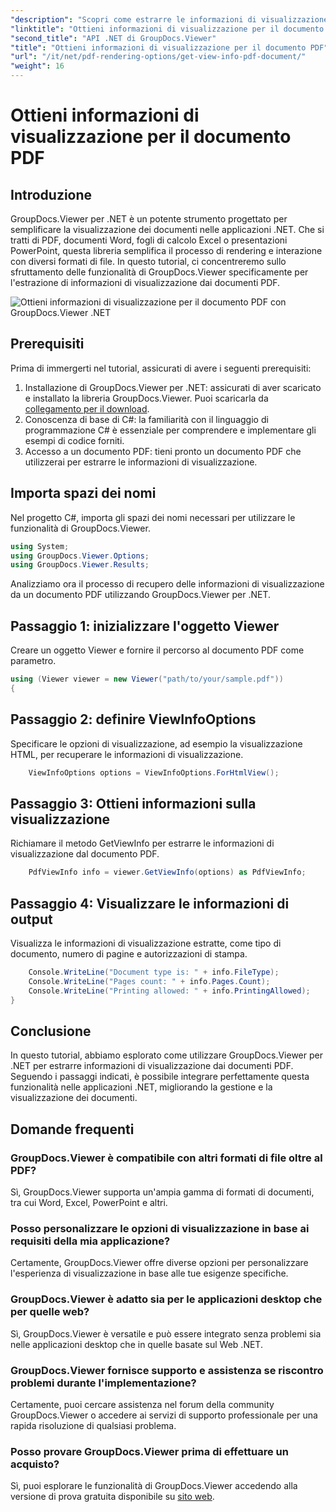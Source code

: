 ```yaml
---
"description": "Scopri come estrarre le informazioni di visualizzazione dai documenti PDF utilizzando GroupDocs.Viewer per .NET in questo tutorial completo."
"linktitle": "Ottieni informazioni di visualizzazione per il documento PDF"
"second_title": "API .NET di GroupDocs.Viewer"
"title": "Ottieni informazioni di visualizzazione per il documento PDF"
"url": "/it/net/pdf-rendering-options/get-view-info-pdf-document/"
"weight": 16
---
```


# Ottieni informazioni di visualizzazione per il documento PDF

## Introduzione
GroupDocs.Viewer per .NET è un potente strumento progettato per semplificare la visualizzazione dei documenti nelle applicazioni .NET. Che si tratti di PDF, documenti Word, fogli di calcolo Excel o presentazioni PowerPoint, questa libreria semplifica il processo di rendering e interazione con diversi formati di file. In questo tutorial, ci concentreremo sullo sfruttamento delle funzionalità di GroupDocs.Viewer specificamente per l'estrazione di informazioni di visualizzazione dai documenti PDF.

![Ottieni informazioni di visualizzazione per il documento PDF con GroupDocs.Viewer .NET](/viewer/pdf-rendering-options/get-view-iInfo-for-pdf-document.png)

## Prerequisiti
Prima di immergerti nel tutorial, assicurati di avere i seguenti prerequisiti:
1. Installazione di GroupDocs.Viewer per .NET: assicurati di aver scaricato e installato la libreria GroupDocs.Viewer. Puoi scaricarla da [collegamento per il download](https://releases.groupdocs.com/viewer/net/).   
2. Conoscenza di base di C#: la familiarità con il linguaggio di programmazione C# è essenziale per comprendere e implementare gli esempi di codice forniti.
3. Accesso a un documento PDF: tieni pronto un documento PDF che utilizzerai per estrarre le informazioni di visualizzazione.

## Importa spazi dei nomi
Nel progetto C#, importa gli spazi dei nomi necessari per utilizzare le funzionalità di GroupDocs.Viewer.

```csharp
using System;
using GroupDocs.Viewer.Options;
using GroupDocs.Viewer.Results;
```


Analizziamo ora il processo di recupero delle informazioni di visualizzazione da un documento PDF utilizzando GroupDocs.Viewer per .NET.
## Passaggio 1: inizializzare l'oggetto Viewer
Creare un oggetto Viewer e fornire il percorso al documento PDF come parametro.
```csharp
using (Viewer viewer = new Viewer("path/to/your/sample.pdf"))
{
```
## Passaggio 2: definire ViewInfoOptions
Specificare le opzioni di visualizzazione, ad esempio la visualizzazione HTML, per recuperare le informazioni di visualizzazione.
```csharp
	ViewInfoOptions options = ViewInfoOptions.ForHtmlView();
```
## Passaggio 3: Ottieni informazioni sulla visualizzazione
Richiamare il metodo GetViewInfo per estrarre le informazioni di visualizzazione dal documento PDF.
```csharp
	PdfViewInfo info = viewer.GetViewInfo(options) as PdfViewInfo;
```
## Passaggio 4: Visualizzare le informazioni di output
Visualizza le informazioni di visualizzazione estratte, come tipo di documento, numero di pagine e autorizzazioni di stampa.
```csharp
	Console.WriteLine("Document type is: " + info.FileType);
	Console.WriteLine("Pages count: " + info.Pages.Count);
	Console.WriteLine("Printing allowed: " + info.PrintingAllowed);
}
```

## Conclusione
In questo tutorial, abbiamo esplorato come utilizzare GroupDocs.Viewer per .NET per estrarre informazioni di visualizzazione dai documenti PDF. Seguendo i passaggi indicati, è possibile integrare perfettamente questa funzionalità nelle applicazioni .NET, migliorando la gestione e la visualizzazione dei documenti.
## Domande frequenti
### GroupDocs.Viewer è compatibile con altri formati di file oltre al PDF?
Sì, GroupDocs.Viewer supporta un'ampia gamma di formati di documenti, tra cui Word, Excel, PowerPoint e altri.
### Posso personalizzare le opzioni di visualizzazione in base ai requisiti della mia applicazione?
Certamente, GroupDocs.Viewer offre diverse opzioni per personalizzare l'esperienza di visualizzazione in base alle tue esigenze specifiche.
### GroupDocs.Viewer è adatto sia per le applicazioni desktop che per quelle web?
Sì, GroupDocs.Viewer è versatile e può essere integrato senza problemi sia nelle applicazioni desktop che in quelle basate sul Web .NET.
### GroupDocs.Viewer fornisce supporto e assistenza se riscontro problemi durante l'implementazione?
Certamente, puoi cercare assistenza nel forum della community GroupDocs.Viewer o accedere ai servizi di supporto professionale per una rapida risoluzione di qualsiasi problema.
### Posso provare GroupDocs.Viewer prima di effettuare un acquisto?
Sì, puoi esplorare le funzionalità di GroupDocs.Viewer accedendo alla versione di prova gratuita disponibile su [sito web](https://purchase.groupdocs.com/buy).